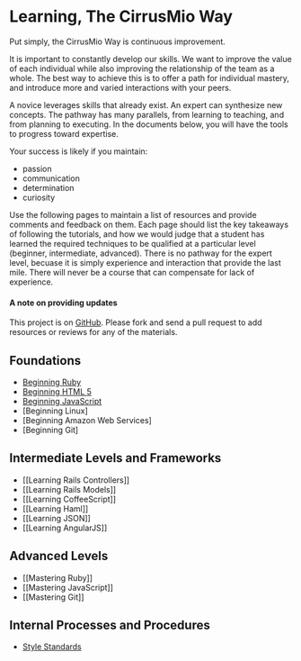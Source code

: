 # Learning, The CirrusMio Way

Put simply, the CirrusMio Way is continuous improvement.

It is important to constantly develop our skills. We want to improve the
value of each individual while also improving the relationship of the team as a
whole. The best way to achieve this is to offer a path for individual mastery,
and introduce more and varied interactions with your peers.

A novice leverages skills that already exist. An expert can synthesize new
concepts. The pathway has many parallels, from learning to teaching, and from
planning to executing. In the documents below, you will have the tools to
progress toward expertise.

Your success is likely if you maintain:

* passion
* communication
* determination
* curiosity

Use the following pages to maintain a list of resources and provide comments and
feedback on them. Each page should list the key takeaways of following the
tutorials, and how we would judge that a student has learned the required
techniques to be qualified at a particular level (beginner, intermediate,
advanced). There is no pathway for the expert level, becuase it is simply
experience and interaction that provide the last mile. There will never be a
course that can compensate for lack of experience.

#### A note on providing updates

This project is on [GitHub][gh]. Please fork and send a pull request to add
resources or reviews for any of the materials.

## Foundations

* [Beginning Ruby][ruby]
* [Beginning HTML 5][html]
* [Beginning JavaScript][js]
* [Beginning Linux]
* [Beginning Amazon Web Services]
* [Beginning Git]

## Intermediate Levels and Frameworks

* [[Learning Rails Controllers]]
* [[Learning Rails Models]]
* [[Learning CoffeeScript]]
* [[Learning Haml]]
* [[Learning JSON]]
* [[Learning AngularJS]]

## Advanced Levels

* [[Mastering Ruby]]
* [[Mastering JavaScript]]
* [[Mastering Git]]

## Internal Processes and Procedures

* [Style Standards][style]

[gh]: http://github.com/CirrusMio/learning-things
[ruby]: beginning-ruby.html
[html]: beginning-html5.html
[js]: beginning-javascript.html

[style]: styleguide.html
